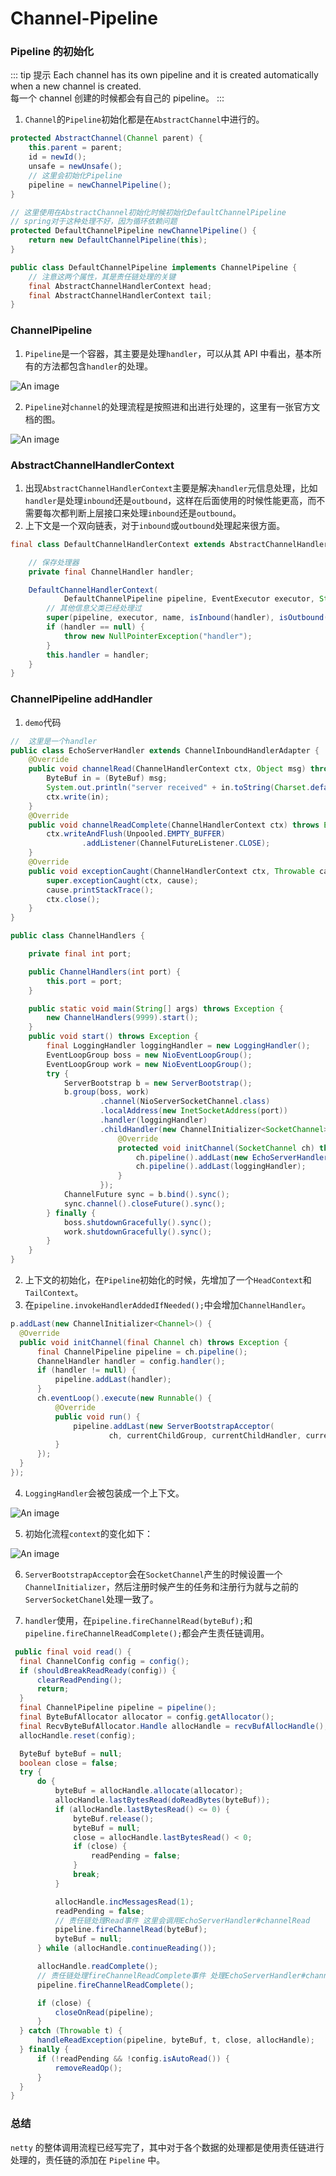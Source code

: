 # Channel-Pipeline

### Pipeline 的初始化

::: tip 提示
Each channel has its own pipeline and it is created automatically when a new channel is created.</br>
每一个 channel 创建的时候都会有自己的 pipeline。
:::

1. `Channel`的`Pipeline`初始化都是在`AbstractChannel`中进行的。

```java
protected AbstractChannel(Channel parent) {
    this.parent = parent;
    id = newId();
    unsafe = newUnsafe();
    // 这里会初始化Pipeline
    pipeline = newChannelPipeline();
}

// 这里使用在AbstractChannel初始化时候初始化DefaultChannelPipeline
// spring对于这种处理不好，因为循环依赖问题
protected DefaultChannelPipeline newChannelPipeline() {
    return new DefaultChannelPipeline(this);
}

public class DefaultChannelPipeline implements ChannelPipeline {
    // 注意这两个属性，其是责任链处理的关键
    final AbstractChannelHandlerContext head;
    final AbstractChannelHandlerContext tail;
}
```

### ChannelPipeline

1. `Pipeline`是一个容器，其主要是处理`handler`，可以从其 API 中看出，基本所有的方法都包含`handler`的处理。

![An image](./image/Pipeline.jpg)

2. `Pipeline`对`channel`的处理流程是按照进和出进行处理的，这里有一张官方文档的图。

![An image](./image/channel-handler-in-out.jpg)

### AbstractChannelHandlerContext

1. 出现`AbstractChannelHandlerContext`主要是解决`handler`元信息处理，比如`handler`是处理`inbound`还是`outbound`，这样在后面使用的时候性能更高，而不需要每次都判断上层接口来处理`inbound`还是`outbound`。
2. 上下文是一个双向链表，对于`inbound`或`outbound`处理起来很方面。

```java
final class DefaultChannelHandlerContext extends AbstractChannelHandlerContext {

    // 保存处理器
    private final ChannelHandler handler;

    DefaultChannelHandlerContext(
            DefaultChannelPipeline pipeline, EventExecutor executor, String name, ChannelHandler handler) {
        // 其他信息父类已经处理过
        super(pipeline, executor, name, isInbound(handler), isOutbound(handler));
        if (handler == null) {
            throw new NullPointerException("handler");
        }
        this.handler = handler;
    }
}
```

### ChannelPipeline addHandler

1. `demo`代码

```java
//  这里是一个handler
public class EchoServerHandler extends ChannelInboundHandlerAdapter {
    @Override
    public void channelRead(ChannelHandlerContext ctx, Object msg) throws Exception {
        ByteBuf in = (ByteBuf) msg;
        System.out.println("server received" + in.toString(Charset.defaultCharset()));
        ctx.write(in);
    }
    @Override
    public void channelReadComplete(ChannelHandlerContext ctx) throws Exception {
        ctx.writeAndFlush(Unpooled.EMPTY_BUFFER)
                .addListener(ChannelFutureListener.CLOSE);
    }
    @Override
    public void exceptionCaught(ChannelHandlerContext ctx, Throwable cause) throws Exception {
        super.exceptionCaught(ctx, cause);
        cause.printStackTrace();
        ctx.close();
    }
}

public class ChannelHandlers {

    private final int port;

    public ChannelHandlers(int port) {
        this.port = port;
    }

    public static void main(String[] args) throws Exception {
        new ChannelHandlers(9999).start();
    }
    public void start() throws Exception {
        final LoggingHandler loggingHandler = new LoggingHandler();
        EventLoopGroup boss = new NioEventLoopGroup();
        EventLoopGroup work = new NioEventLoopGroup();
        try {
            ServerBootstrap b = new ServerBootstrap();
            b.group(boss, work)
                    .channel(NioServerSocketChannel.class)
                    .localAddress(new InetSocketAddress(port))
                    .handler(loggingHandler)
                    .childHandler(new ChannelInitializer<SocketChannel>() {
                        @Override
                        protected void initChannel(SocketChannel ch) throws Exception {
                            ch.pipeline().addLast(new EchoServerHandler());
                            ch.pipeline().addLast(loggingHandler);
                        }
                    });
            ChannelFuture sync = b.bind().sync();
            sync.channel().closeFuture().sync();
        } finally {
            boss.shutdownGracefully().sync();
            work.shutdownGracefully().sync();
        }
    }
}
```

2. 上下文的初始化，在`Pipeline`初始化的时候，先增加了一个`HeadContext`和`TailContext`。
3. 在`pipeline.invokeHandlerAddedIfNeeded();`中会增加`ChannelHandler`。

```java
p.addLast(new ChannelInitializer<Channel>() {
  @Override
  public void initChannel(final Channel ch) throws Exception {
      final ChannelPipeline pipeline = ch.pipeline();
      ChannelHandler handler = config.handler();
      if (handler != null) {
          pipeline.addLast(handler);
      }
      ch.eventLoop().execute(new Runnable() {
          @Override
          public void run() {
              pipeline.addLast(new ServerBootstrapAcceptor(
                      ch, currentChildGroup, currentChildHandler, currentChildOptions, currentChildAttrs));
          }
      });
  }
});
```

4. `LoggingHandler`会被包装成一个上下文。

![An image](./image/log-handler.jpg)

5. 初始化流程`context`的变化如下：

![An image](./image/context-init.jpg)

6. `ServerBootstrapAcceptor`会在`SocketChannel`产生的时候设置一个`ChannelInitializer`，然后注册时候产生的任务和注册行为就与之前的`ServerSocketChanel`处理一致了。

7. `handler`使用，在`pipeline.fireChannelRead(byteBuf);`和`pipeline.fireChannelReadComplete();`都会产生责任链调用。

```java
 public final void read() {
  final ChannelConfig config = config();
  if (shouldBreakReadReady(config)) {
      clearReadPending();
      return;
  }
  final ChannelPipeline pipeline = pipeline();
  final ByteBufAllocator allocator = config.getAllocator();
  final RecvByteBufAllocator.Handle allocHandle = recvBufAllocHandle();
  allocHandle.reset(config);

  ByteBuf byteBuf = null;
  boolean close = false;
  try {
      do {
          byteBuf = allocHandle.allocate(allocator);
          allocHandle.lastBytesRead(doReadBytes(byteBuf));
          if (allocHandle.lastBytesRead() <= 0) {
              byteBuf.release();
              byteBuf = null;
              close = allocHandle.lastBytesRead() < 0;
              if (close) {
                  readPending = false;
              }
              break;
          }

          allocHandle.incMessagesRead(1);
          readPending = false;
          // 责任链处理Read事件 这里会调用EchoServerHandler#channelRead
          pipeline.fireChannelRead(byteBuf);
          byteBuf = null;
      } while (allocHandle.continueReading());

      allocHandle.readComplete();
      // 责任链处理fireChannelReadComplete事件 处理EchoServerHandler#channelReadComplete
      pipeline.fireChannelReadComplete();

      if (close) {
          closeOnRead(pipeline);
      }
  } catch (Throwable t) {
      handleReadException(pipeline, byteBuf, t, close, allocHandle);
  } finally {
      if (!readPending && !config.isAutoRead()) {
          removeReadOp();
      }
  }
}
```

### 总结

`netty` 的整体调用流程已经写完了，其中对于各个数据的处理都是使用责任链进行处理的，责任链的添加在 `Pipeline` 中。
